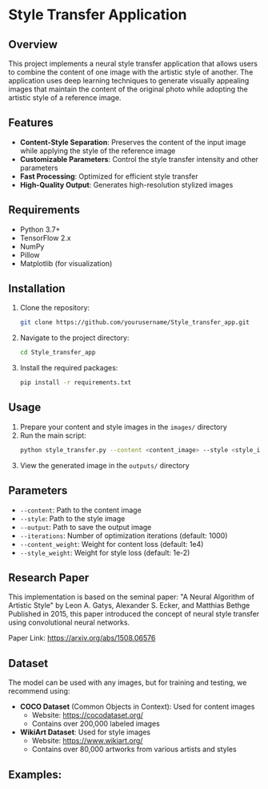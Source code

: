 # Style Transfer Application

## Overview
This project implements a neural style transfer application that allows users to combine the content of one image with the artistic style of another. The application uses deep learning techniques to generate visually appealing images that maintain the content of the original photo while adopting the artistic style of a reference image.

## Features
- **Content-Style Separation**: Preserves the content of the input image while applying the style of the reference image
- **Customizable Parameters**: Control the style transfer intensity and other parameters
- **Fast Processing**: Optimized for efficient style transfer
- **High-Quality Output**: Generates high-resolution stylized images

## Requirements
- Python 3.7+
- TensorFlow 2.x
- NumPy
- Pillow
- Matplotlib (for visualization)

## Installation
1. Clone the repository:
   ```bash
   git clone https://github.com/yourusername/Style_transfer_app.git
   ```
2. Navigate to the project directory:
   ```bash
   cd Style_transfer_app
   ```
3. Install the required packages:
   ```bash
   pip install -r requirements.txt
   ```

## Usage
1. Prepare your content and style images in the `images/` directory
2. Run the main script:
   ```bash
   python style_transfer.py --content <content_image> --style <style_image> --output <output_image>
   ```
3. View the generated image in the `outputs/` directory

## Parameters
- `--content`: Path to the content image
- `--style`: Path to the style image
- `--output`: Path to save the output image
- `--iterations`: Number of optimization iterations (default: 1000)
- `--content_weight`: Weight for content loss (default: 1e4)
- `--style_weight`: Weight for style loss (default: 1e-2)

## Research Paper
This implementation is based on the seminal paper:
"A Neural Algorithm of Artistic Style" by Leon A. Gatys, Alexander S. Ecker, and Matthias Bethge
Published in 2015, this paper introduced the concept of neural style transfer using convolutional neural networks.

Paper Link: https://arxiv.org/abs/1508.06576

## Dataset
The model can be used with any images, but for training and testing, we recommend using:
- **COCO Dataset** (Common Objects in Context): Used for content images
  - Website: https://cocodataset.org/
  - Contains over 200,000 labeled images
- **WikiArt Dataset**: Used for style images
  - Website: https://www.wikiart.org/
  - Contains over 80,000 artworks from various artists and styles

## Examples:


